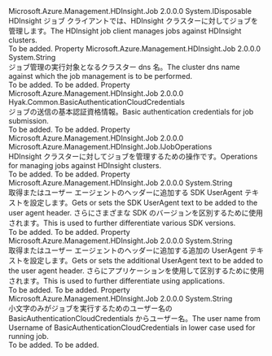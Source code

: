 <Type Name="IHDInsightJobManagementClient" FullName="Microsoft.Azure.Management.HDInsight.Job.IHDInsightJobManagementClient">
  <TypeSignature Language="C#" Value="public interface IHDInsightJobManagementClient : IDisposable" />
  <TypeSignature Language="ILAsm" Value=".class public interface auto ansi abstract IHDInsightJobManagementClient implements class System.IDisposable" />
  <TypeSignature Language="DocId" Value="T:Microsoft.Azure.Management.HDInsight.Job.IHDInsightJobManagementClient" />
  <TypeSignature Language="VB.NET" Value="Public Interface IHDInsightJobManagementClient&#xA;Implements IDisposable" />
  <TypeSignature Language="F#" Value="type IHDInsightJobManagementClient = interface&#xA;    interface IDisposable" />
  <AssemblyInfo>
    <AssemblyName>Microsoft.Azure.Management.HDInsight.Job</AssemblyName>
    <AssemblyVersion>2.0.0.0</AssemblyVersion>
  </AssemblyInfo>
  <Interfaces>
    <Interface>
      <InterfaceName>System.IDisposable</InterfaceName>
    </Interface>
  </Interfaces>
  <Docs>
    <summary>
            <span data-ttu-id="825dd-101">HDInsight ジョブ クライアントでは、HDInsight クラスターに対してジョブを管理します。</span><span class="sxs-lookup"><span data-stu-id="825dd-101">The HDInsight job client manages jobs against HDInsight clusters.</span></span>
            </summary>
    <remarks>To be added.</remarks>
  </Docs>
  <Members>
    <Member MemberName="ClusterDnsName">
      <MemberSignature Language="C#" Value="public string ClusterDnsName { get; set; }" />
      <MemberSignature Language="ILAsm" Value=".property instance string ClusterDnsName" />
      <MemberSignature Language="DocId" Value="P:Microsoft.Azure.Management.HDInsight.Job.IHDInsightJobManagementClient.ClusterDnsName" />
      <MemberSignature Language="VB.NET" Value="Public Property ClusterDnsName As String" />
      <MemberSignature Language="F#" Value="member this.ClusterDnsName : string with get, set" Usage="Microsoft.Azure.Management.HDInsight.Job.IHDInsightJobManagementClient.ClusterDnsName" />
      <MemberType>Property</MemberType>
      <AssemblyInfo>
        <AssemblyName>Microsoft.Azure.Management.HDInsight.Job</AssemblyName>
        <AssemblyVersion>2.0.0.0</AssemblyVersion>
      </AssemblyInfo>
      <ReturnValue>
        <ReturnType>System.String</ReturnType>
      </ReturnValue>
      <Docs>
        <summary>
            <span data-ttu-id="825dd-102">ジョブ管理の実行対象となるクラスター dns 名。</span><span class="sxs-lookup"><span data-stu-id="825dd-102">The cluster dns name against which the job management is to be performed.</span></span>
            </summary>
        <value>To be added.</value>
        <remarks>To be added.</remarks>
      </Docs>
    </Member>
    <Member MemberName="Credentials">
      <MemberSignature Language="C#" Value="public Hyak.Common.BasicAuthenticationCloudCredentials Credentials { get; set; }" />
      <MemberSignature Language="ILAsm" Value=".property instance class Hyak.Common.BasicAuthenticationCloudCredentials Credentials" />
      <MemberSignature Language="DocId" Value="P:Microsoft.Azure.Management.HDInsight.Job.IHDInsightJobManagementClient.Credentials" />
      <MemberSignature Language="VB.NET" Value="Public Property Credentials As BasicAuthenticationCloudCredentials" />
      <MemberSignature Language="F#" Value="member this.Credentials : Hyak.Common.BasicAuthenticationCloudCredentials with get, set" Usage="Microsoft.Azure.Management.HDInsight.Job.IHDInsightJobManagementClient.Credentials" />
      <MemberType>Property</MemberType>
      <AssemblyInfo>
        <AssemblyName>Microsoft.Azure.Management.HDInsight.Job</AssemblyName>
        <AssemblyVersion>2.0.0.0</AssemblyVersion>
      </AssemblyInfo>
      <ReturnValue>
        <ReturnType>Hyak.Common.BasicAuthenticationCloudCredentials</ReturnType>
      </ReturnValue>
      <Docs>
        <summary>
            <span data-ttu-id="825dd-103">ジョブの送信の基本認証資格情報。</span><span class="sxs-lookup"><span data-stu-id="825dd-103">Basic authentication credentials for job submission.</span></span>
            </summary>
        <value>To be added.</value>
        <remarks>To be added.</remarks>
      </Docs>
    </Member>
    <Member MemberName="JobManagement">
      <MemberSignature Language="C#" Value="public Microsoft.Azure.Management.HDInsight.Job.IJobOperations JobManagement { get; }" />
      <MemberSignature Language="ILAsm" Value=".property instance class Microsoft.Azure.Management.HDInsight.Job.IJobOperations JobManagement" />
      <MemberSignature Language="DocId" Value="P:Microsoft.Azure.Management.HDInsight.Job.IHDInsightJobManagementClient.JobManagement" />
      <MemberSignature Language="VB.NET" Value="Public ReadOnly Property JobManagement As IJobOperations" />
      <MemberSignature Language="F#" Value="member this.JobManagement : Microsoft.Azure.Management.HDInsight.Job.IJobOperations" Usage="Microsoft.Azure.Management.HDInsight.Job.IHDInsightJobManagementClient.JobManagement" />
      <MemberType>Property</MemberType>
      <AssemblyInfo>
        <AssemblyName>Microsoft.Azure.Management.HDInsight.Job</AssemblyName>
        <AssemblyVersion>2.0.0.0</AssemblyVersion>
      </AssemblyInfo>
      <ReturnValue>
        <ReturnType>Microsoft.Azure.Management.HDInsight.Job.IJobOperations</ReturnType>
      </ReturnValue>
      <Docs>
        <summary>
            <span data-ttu-id="825dd-104">HDInsight クラスターに対してジョブを管理するための操作です。</span><span class="sxs-lookup"><span data-stu-id="825dd-104">Operations for managing jobs against HDInsight clusters.</span></span>
            </summary>
        <value>To be added.</value>
        <remarks>To be added.</remarks>
      </Docs>
    </Member>
    <Member MemberName="SdkUserAgent">
      <MemberSignature Language="C#" Value="public string SdkUserAgent { get; }" />
      <MemberSignature Language="ILAsm" Value=".property instance string SdkUserAgent" />
      <MemberSignature Language="DocId" Value="P:Microsoft.Azure.Management.HDInsight.Job.IHDInsightJobManagementClient.SdkUserAgent" />
      <MemberSignature Language="VB.NET" Value="Public ReadOnly Property SdkUserAgent As String" />
      <MemberSignature Language="F#" Value="member this.SdkUserAgent : string" Usage="Microsoft.Azure.Management.HDInsight.Job.IHDInsightJobManagementClient.SdkUserAgent" />
      <MemberType>Property</MemberType>
      <AssemblyInfo>
        <AssemblyName>Microsoft.Azure.Management.HDInsight.Job</AssemblyName>
        <AssemblyVersion>2.0.0.0</AssemblyVersion>
      </AssemblyInfo>
      <ReturnValue>
        <ReturnType>System.String</ReturnType>
      </ReturnValue>
      <Docs>
        <summary>
            <span data-ttu-id="825dd-105">取得またはユーザー エージェントのヘッダーに追加する SDK UserAgent テキストを設定します。</span><span class="sxs-lookup"><span data-stu-id="825dd-105">Gets or sets the SDK UserAgent text to be added to the user agent header.</span></span> <span data-ttu-id="825dd-106">さらにさまざまな SDK のバージョンを区別するために使用されます。</span><span class="sxs-lookup"><span data-stu-id="825dd-106">This is used to further differentiate various SDK versions.</span></span>
            </summary>
        <value>To be added.</value>
        <remarks>To be added.</remarks>
      </Docs>
    </Member>
    <Member MemberName="UserAgentSuffix">
      <MemberSignature Language="C#" Value="public string UserAgentSuffix { get; set; }" />
      <MemberSignature Language="ILAsm" Value=".property instance string UserAgentSuffix" />
      <MemberSignature Language="DocId" Value="P:Microsoft.Azure.Management.HDInsight.Job.IHDInsightJobManagementClient.UserAgentSuffix" />
      <MemberSignature Language="VB.NET" Value="Public Property UserAgentSuffix As String" />
      <MemberSignature Language="F#" Value="member this.UserAgentSuffix : string with get, set" Usage="Microsoft.Azure.Management.HDInsight.Job.IHDInsightJobManagementClient.UserAgentSuffix" />
      <MemberType>Property</MemberType>
      <AssemblyInfo>
        <AssemblyName>Microsoft.Azure.Management.HDInsight.Job</AssemblyName>
        <AssemblyVersion>2.0.0.0</AssemblyVersion>
      </AssemblyInfo>
      <ReturnValue>
        <ReturnType>System.String</ReturnType>
      </ReturnValue>
      <Docs>
        <summary>
            <span data-ttu-id="825dd-107">取得またはユーザー エージェントのヘッダーに追加する追加の UserAgent テキストを設定します。</span><span class="sxs-lookup"><span data-stu-id="825dd-107">Gets or sets the additional UserAgent text to be added to the user agent header.</span></span> <span data-ttu-id="825dd-108">さらにアプリケーションを使用して区別するために使用されます。</span><span class="sxs-lookup"><span data-stu-id="825dd-108">This is used to further differentiate using applications.</span></span>
            </summary>
        <value>To be added.</value>
        <remarks>To be added.</remarks>
      </Docs>
    </Member>
    <Member MemberName="UserName">
      <MemberSignature Language="C#" Value="public string UserName { get; }" />
      <MemberSignature Language="ILAsm" Value=".property instance string UserName" />
      <MemberSignature Language="DocId" Value="P:Microsoft.Azure.Management.HDInsight.Job.IHDInsightJobManagementClient.UserName" />
      <MemberSignature Language="VB.NET" Value="Public ReadOnly Property UserName As String" />
      <MemberSignature Language="F#" Value="member this.UserName : string" Usage="Microsoft.Azure.Management.HDInsight.Job.IHDInsightJobManagementClient.UserName" />
      <MemberType>Property</MemberType>
      <AssemblyInfo>
        <AssemblyName>Microsoft.Azure.Management.HDInsight.Job</AssemblyName>
        <AssemblyVersion>2.0.0.0</AssemblyVersion>
      </AssemblyInfo>
      <ReturnValue>
        <ReturnType>System.String</ReturnType>
      </ReturnValue>
      <Docs>
        <summary>
            <span data-ttu-id="825dd-109">小文字のみがジョブを実行するためのユーザー名の BasicAuthenticationCloudCredentials からユーザー名。</span><span class="sxs-lookup"><span data-stu-id="825dd-109">The user name from Username of BasicAuthenticationCloudCredentials in lower case used for running job.</span></span>
            </summary>
        <value>To be added.</value>
        <remarks>To be added.</remarks>
      </Docs>
    </Member>
  </Members>
</Type>